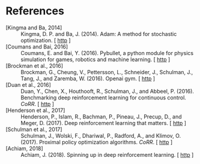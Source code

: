 # References

<!-- Generate with
bibtex2html -dl -nobibsource -noheader -nofooter -noabstract -nokeywords -d -nodoc -s apalike hexapod.bib
-->

<dl>

<dt>
[<a name="kingma2014method">Kingma and Ba, 2014</a>]
</dt>
<dd>
Kingma, D.&nbsp;P. and Ba, J. (2014).
 Adam: A method for stochastic optimization.
[&nbsp;<a href="http://arxiv.org/abs/1412.6980">http</a>&nbsp;]

</dd>


<dt>
[<a name="coumans2020">Coumans and Bai, 2016</a>]
</dt>
<dd>
Coumans, E. and Bai, Y. (2016).
 Pybullet, a python module for physics simulation for games, robotics
  and machine learning.
[&nbsp;<a href="http://pybullet.org">http</a>&nbsp;]

</dd>


<dt>
[<a name="brockman2016openai">Brockman et&nbsp;al., 2016</a>]
</dt>
<dd>
Brockman, G., Cheung, V., Pettersson, L., Schneider, J., Schulman, J., Tang,
  J., and Zaremba, W. (2016).
 Openai gym.
[&nbsp;<a href="http://arxiv.org/abs/1606.01540">http</a>&nbsp;]

</dd>


<dt>
[<a name="DuanCHSA16">Duan et&nbsp;al., 2016</a>]
</dt>
<dd>
Duan, Y., Chen, X., Houthooft, R., Schulman, J., and Abbeel, P. (2016).
 Benchmarking deep reinforcement learning for continuous control.
 <em>CoRR</em>.
[&nbsp;<a href="http://arxiv.org/abs/1604.06778">http</a>&nbsp;]

</dd>


<dt>
[<a name="henderson2017">Henderson et&nbsp;al., 2017</a>]
</dt>
<dd>
Henderson, P., Islam, R., Bachman, P., Pineau, J., Precup, D., and Meger, D.
  (2017).
 Deep reinforcement learning that matters.
[&nbsp;<a href="http://arxiv.org/abs/1709.06560">http</a>&nbsp;]

</dd>


<dt>
[<a name="schulman2017ppo">Schulman et&nbsp;al., 2017</a>]
</dt>
<dd>
Schulman, J., Wolski, F., Dhariwal, P., Radford, A., and Klimov, O. (2017).
 Proximal policy optimization algorithms.
 <em>CoRR</em>.
[&nbsp;<a href="http://arxiv.org/abs/1707.06347">http</a>&nbsp;]

</dd>


<dt>
[<a name="SpinningUp2018">Achiam, 2018</a>]
</dt>
<dd>
Achiam, J. (2018).
 Spinning up in deep reinforcement learning.
[&nbsp;<a href="https://spinningup.openai.com">http</a>&nbsp;]

</dd>
</dl>

